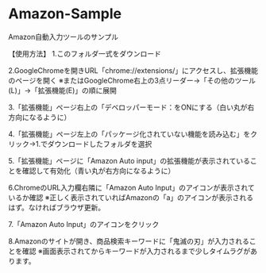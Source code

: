# Amazon-Sample
Amazon自動入力ツールのサンプル

【使用方法】
1.このフォルダ一式をダウンロード

2.GoogleChromeを開きURL「chrome://extensions/」にアクセスし、拡張機能のページを開く
※またはGoogleChrome右上の3点リーダー→「その他のツール(L)」→「拡張機能(E)」の順に展開

3.「拡張機能」ページ右上の「デベロッパーモード：をONにする（白い丸が右方向になるように）

4.「拡張機能」ページ左上の「パッケージ化されていない機能を読み込む」をクリック→1.でダウンロードしたフォルダを選択

5.「拡張機能」ページに「Amazon Auto input」の拡張機能が表示されていることを確認して有効化（青い丸が右方向になるように）

6.ChromeのURL入力欄右隣に「Amazon Auto Input」のアイコンが表示されているか確認
※正しく表示されていればAmazonの「a」のアイコンが表示されるはず。なければブラウザ更新。

7.「Amazon Auto Input」のアイコンをクリック

8.Amazonのサイトが開き、商品検索キーワードに「鬼滅の刃」が入力されることを確認
※画面表示されてからキーワードが入力されるまで少しタイムラグがあります。



